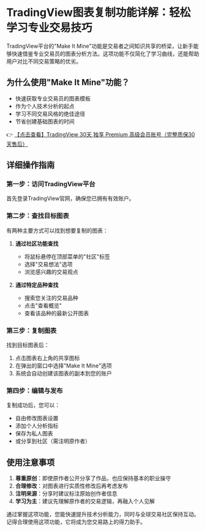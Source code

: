 # TradingView图表复制功能详解：轻松学习专业交易技巧

TradingView平台的"Make It Mine"功能是交易者之间知识共享的桥梁，让新手能够快速借鉴专业交易员的图表分析方法。这项功能不仅简化了学习曲线，还能帮助用户对比不同交易策略的优劣。

## 为什么使用"Make It Mine"功能？

- 快速获取专业交易员的图表模板
- 作为个人技术分析的起点
- 学习不同交易风格的绝佳途径
- 节省创建基础图表的时间

👉 [【点击查看】TradingView 30天 独享 Premium 高级会员账号（完整质保30天售后）](https://bit.ly/TradingView-Pro)

## 详细操作指南

### 第一步：访问TradingView平台
首先登录TradingView官网，确保您已拥有有效账户。

### 第二步：查找目标图表
有两种主要方式可以找到想要复制的图表：

1. **通过社区功能查找**
   - 将鼠标悬停在顶部菜单的"社区"标签
   - 选择"交易想法"选项
   - 浏览感兴趣的交易观点

2. **通过特定品种查找**
   - 搜索您关注的交易品种
   - 点击"查看概览"
   - 查看该品种的最新公开图表

### 第三步：复制图表
找到目标图表后：
1. 点击图表右上角的共享图标
2. 在弹出的窗口中选择"Make It Mine"选项
3. 系统会自动创建该图表的副本到您的账户

### 第四步：编辑与发布
复制成功后，您可以：
- 自由修改图表设置
- 添加个人分析指标
- 保存为私人图表
- 或分享到社区（需注明原作者）

## 使用注意事项

1. **尊重原创**：即使原作者公开分享了作品，也应保持基本的职业操守
2. **合理修改**：对图表进行实质性修改后再考虑发布
3. **注明来源**：分享时建议标注原始创作者信息
4. **学习为主**：建议先理解原作者的交易逻辑，再融入个人见解

通过掌握这项功能，您能快速提升技术分析能力，同时与全球交易社区保持互动。记得合理使用这项功能，它将成为您交易路上的得力助手。